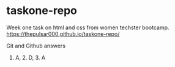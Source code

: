 # taskone-repo
Week one task on html and css from women techster bootcamp.
https://thepulsar000.github.io/taskone-repo/

Git and Github answers
1. A,    2. D,   3. A

